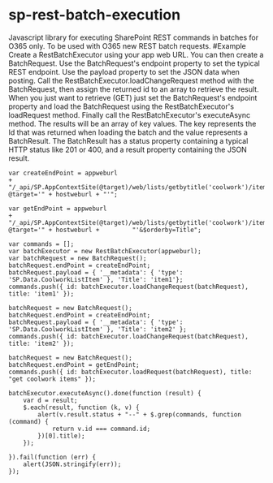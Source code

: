 # sp-rest-batch-execution
Javascript library for executing SharePoint REST commands in batches for O365 only. To be used with O365 new REST batch requests.
#Example
Create a RestBatchExecutor using your app web URL. You can then create a BatchRequest. Use the BatchRequest's endpoint property to set the typical REST endpoint. Use the payload property to set the JSON data when posting. Call the RestBatchExecutor.loadChangeRequest method with the BatchRequest, then assign the returned id to an array to retrieve the result. When you just want to retrieve (GET) just set the BatchRequest's endpoint property and load the BatchRequest using the RestBatchExecutor's loadRequest method. Finally call the RestBatchExecutor's executeAsync method. The results will be an array of key values. The key represents the Id that was returned when loading the batch and the value represents a BatchResult. The BatchResult has a status property containing a typical HTTP status like 201 or 400, and a result property containing the JSON result. 


    var createEndPoint = appweburl
    + "/_api/SP.AppContextSite(@target)/web/lists/getbytitle('coolwork')/items?@target='" + hostweburl + "'";
    
    var getEndPoint = appweburl
    + "/_api/SP.AppContextSite(@target)/web/lists/getbytitle('coolwork')/items?@target='" + hostweburl +         "'&$orderby=Title";
    
    var commands = [];
    var batchExecutor = new RestBatchExecutor(appweburl);
    var batchRequest = new BatchRequest();
    batchRequest.endPoint = createEndPoint;
    batchRequest.payload = { '__metadata': { 'type': 'SP.Data.CoolworkListItem' }, 'Title': 'item1'};
    commands.push({ id: batchExecutor.loadChangeRequest(batchRequest), title: 'item1' });

    batchRequest = new BatchRequest();
    batchRequest.endPoint = createEndPoint;
    batchRequest.payload = { '__metadata': { 'type': 'SP.Data.CoolworkListItem' }, 'Title': 'item2' };
    commands.push({ id: batchExecutor.loadChangeRequest(batchRequest), title: 'item2' });

    batchRequest = new BatchRequest();
    batchRequest.endPoint = getEndPoint;
    commands.push({ id: batchExecutor.loadRequest(batchRequest), title: "get coolwork items" });
    
    batchExecutor.executeAsync().done(function (result) {
        var d = result;
        $.each(result, function (k, v) {
            alert(v.result.status + "--" + $.grep(commands, function (command) {
                return v.id === command.id;
            })[0].title);
        });

    }).fail(function (err) {
        alert(JSON.stringify(err));
    });
